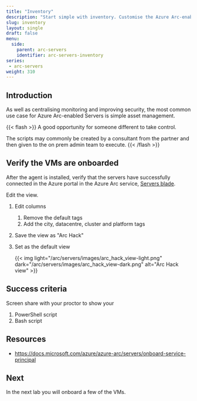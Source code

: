```yaml
---
title: "Inventory"
description: "Start simple with inventory. Customise the Azure Arc-enabled Servers view and then create a resource graph query that can go across subscriptions."
slug: inventory
layout: single
draft: false
menu:
  side:
    parent: arc-servers
    identifier: arc-servers-inventory
series:
 - arc-servers
weight: 310
---
```


## Introduction

As well as centralising monitoring and improving security, the most common use case for Azure Arc-enabled Servers is simple asset management.



{{< flash >}}
A good opportunity for someone different to take control.

The scripts may commonly be created by a consultant from the partner and then given to the on prem admin team to execute.
{{< /flash >}}

## Verify the VMs are onboarded

After the agent is installed, verify that the servers have successfully connected in the Azure portal in the Azure Arc service, [Servers blade](https://aka.ms/hybridmachineportal).

Edit the view.

1. Edit columns
    1. Remove the default tags
    1. Add the city, datacentre, cluster and platform tags
1. Save the view as "Arc Hack"
1. Set as the default view

    {{< img light="/arc/servers/images/arc_hack_view-light.png" dark="/arc/servers/images/arc_hack_view-dark.png" alt="Arc Hack view" >}}

## Success criteria

Screen share with your proctor to show your

1. PowerShell script
1. Bash script

## Resources

* <https://docs.microsoft.com/azure/azure-arc/servers/onboard-service-principal>


## Next

In the next lab you will onboard a few of the VMs.
